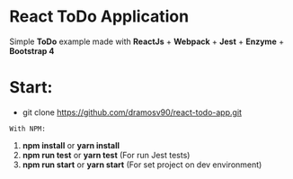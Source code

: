 # React ToDo Application
Simple **ToDo** example made with **ReactJs** + **Webpack** + **Jest** + **Enzyme** + **Bootstrap 4**

# Start:
- git clone https://github.com/dramosv90/react-todo-app.git

`With NPM:`

1. **npm install** or **yarn install**
2. **npm run test** or **yarn test** (For run Jest tests)
3. **npm run start** or **yarn start** (For set project on dev environment)